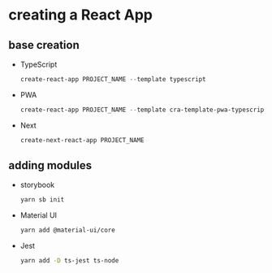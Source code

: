 # creating a React App

## base creation
- TypeScript
	```powershell
	create-react-app PROJECT_NAME --template typescript
	```
- PWA
	```powershell
	create-react-app PROJECT_NAME --template cra-template-pwa-typescript
	```
- Next
	```powershell
	create-next-react-app PROJECT_NAME
	```
## adding modules
- storybook
	```sh
	yarn sb init
	```

- Material UI
	```sh
	yarn add @material-ui/core
	```
- Jest
	```sh
	yarn add -D ts-jest ts-node
	```
<!--stackedit_data:
eyJoaXN0b3J5IjpbLTIxNDMxNzI1NThdfQ==
-->